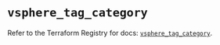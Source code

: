 # `vsphere_tag_category`

Refer to the Terraform Registry for docs: [`vsphere_tag_category`](https://registry.terraform.io/providers/vmware/vsphere/2.15.0/docs/resources/tag_category).
